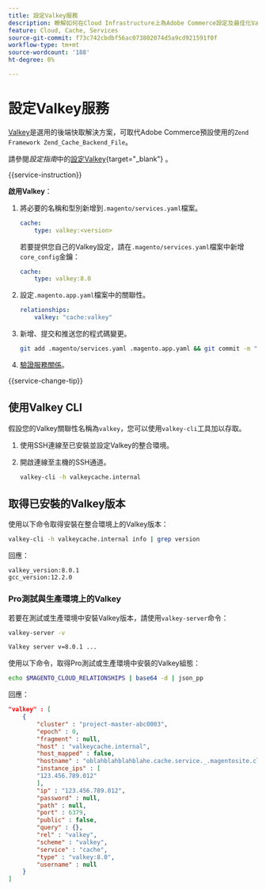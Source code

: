 ```yaml
---
title: 設定Valkey服務
description: 瞭解如何在Cloud Infrastructure上為Adobe Commerce設定及最佳化Valkey作為後端快取解決方案。
feature: Cloud, Cache, Services
source-git-commit: f73c742cbdbf56ac073802074d5a9cd921591f0f
workflow-type: tm+mt
source-wordcount: '188'
ht-degree: 0%

---
```


# 設定Valkey服務

[Valkey](https://valkey.io)是選用的後端快取解決方案，可取代Adobe Commerce預設使用的`Zend Framework Zend_Cache_Backend_File`。

請參閱&#x200B;_設定指南_&#x200B;中的[設定Valkey](https://experienceleague.adobe.com/docs/commerce-operations/configuration-guide/cache/valkey/config-valkey.html?lang=zh-Hant){target="_blank"} 。

{{service-instruction}}

**啟用Valkey**：

1. 將必要的名稱和型別新增到`.magento/services.yaml`檔案。

   ```yaml
   cache:
       type: valkey:<version>
   ```

   若要提供您自己的Valkey設定，請在`.magento/services.yaml`檔案中新增`core_config`金鑰：

   ```yaml
   cache:
       type: valkey:8.0
   ```

1. 設定`.magento.app.yaml`檔案中的關聯性。

   ```yaml
   relationships:
       valkey: "cache:valkey"
   ```

1. 新增、提交和推送您的程式碼變更。

   ```bash
   git add .magento/services.yaml .magento.app.yaml && git commit -m "Enable valkey service" && git push origin <branch-name>
   ```

1. [驗證服務關係](services-yaml.md#service-relationships)。

{{service-change-tip}}

## 使用Valkey CLI

假設您的Valkey關聯性名稱為`valkey`，您可以使用`valkey-cli`工具加以存取。

1. 使用SSH連線至已安裝並設定Valkey的整合環境。

1. 開啟連線至主機的SSH通道。

   ```bash
   valkey-cli -h valkeycache.internal
   ```

## 取得已安裝的Valkey版本

使用以下命令取得安裝在整合環境上的Valkey版本：

```bash
valkey-cli -h valkeycache.internal info | grep version
```

回應：

```
valkey_version:8.0.1
gcc_version:12.2.0
```

### Pro測試與生產環境上的Valkey

若要在測試或生產環境中安裝Valkey版本，請使用`valkey-server`命令：

```bash
valkey-server -v
```

```bash
Valkey server v=8.0.1 ...
```

使用以下命令，取得Pro測試或生產環境中安裝的Valkey組態：

```bash
echo $MAGENTO_CLOUD_RELATIONSHIPS | base64 -d | json_pp
```

回應：

```json
"valkey" : [
    {
        "cluster" : "project-master-abc0003",
        "epoch" : 0,
        "fragment" : null,
        "host" : "valkeycache.internal",
        "host_mapped" : false,
        "hostname" : "oblahblahblahblahe.cache.service._.magentosite.cloud",
        "instance_ips" : [
        "123.456.789.012"
        ],
        "ip" : "123.456.789.012",
        "password" : null,
        "path" : null,
        "port" : 6379,
        "public" : false,
        "query" : {},
        "rel" : "valkey",
        "scheme" : "valkey",
        "service" : "cache",
        "type" : "valkey:8.0",
        "username" : null
    }
]
```
